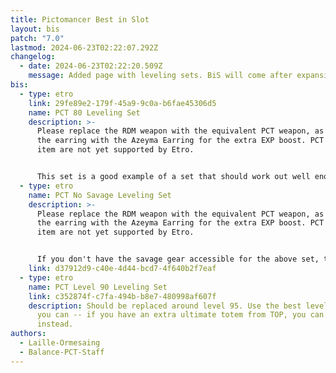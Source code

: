 ```yaml
---
title: Pictomancer Best in Slot
layout: bis
patch: "7.0"
lastmod: 2024-06-23T02:22:07.292Z
changelog:
  - date: 2024-06-23T02:22:20.509Z
    message: Added page with leveling sets. BiS will come after expansion launch.
bis:
  - type: etro
    link: 29fe89e2-179f-45a9-9c0a-b6fae45306d5
    name: PCT 80 Leveling Set
    description: >-
      Please replace the RDM weapon with the equivalent PCT weapon, as well as
      the earring with the Azeyma Earring for the extra EXP boost. PCT and this
      item are not yet supported by Etro.


      This set is a good example of a set that should work out well enough for the content you'll be doing in it. Please keep in mind that this set may change as different spell speeds are tested prior to launch, and that this should be replaced starting around level 85. This is a very small benefit to grind if you don't already have this, so don't spend too much time on it if you don't have it ready already.
  - type: etro
    name: PCT No Savage Leveling Set
    description: >-
      Please replace the RDM weapon with the equivalent PCT weapon, as well as
      the earring with the Azeyma Earring for the extra EXP boost. PCT and this
      item are not yet supported by Etro.


      If you don't have the savage gear accessible for the above set, this old pre-savage set is a bit easier to obtain.
    link: d37912d9-c40e-4d44-bcd7-4f640b2f7eaf
  - type: etro
    name: PCT Level 90 Leveling Set
    link: c352874f-c7fa-494b-b8e7-480998af607f
    description: Should be replaced around level 95. Use the best level 90 weapon
      you can -- if you have an extra ultimate totem from TOP, you can use this
      instead.
authors:
  - Laille-Ormesaing
  - Balance-PCT-Staff
---
```

